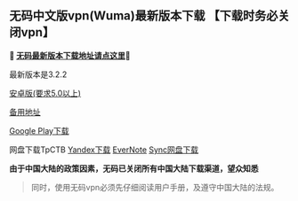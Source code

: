 ## 无码中文版vpn(Wuma)最新版本下载 【下载时务必关闭vpn】
**🔴 [无码最新版本下载地址请点这里](http://176.122.135.4/new/Wuma-git-3.2.2.apk)🔴**

最新版本是3.2.2

[安卓版(要求5.0以上)](http://176.122.135.4/new/Wuma-git-3.2.2.apk)

[备用地址](https://dl0tgz6ee3upo.cloudfront.net/production/app/builds/025/639/386/original/ef8abb739d45e60937ede2c04b715726/Wuma-git-3.2.2.apk) 

[Google Play下载](https://play.google.com/store/apps/details?id=com.muma.pn) 

网盘下载TpCTB
[Yandex下载](https://yadi.sk/d/JHzlnZg73UYv3t) 
[EverNote](https://www.evernote.com/shard/s633/sh/06636b97-aae4-40e5-aa4e-85fdc1d81772/c946f0d147d37c3d1b7701d335978ad6) 
[Sync网盘下载](https://ln.sync.com/dl/9c3f10be0/7ihrejim-xtwzcczk-udqw-cxxrnxji) 

**由于中国大陆的政策因素，无码已关闭所有中国大陆下载渠道，望众知悉**
> 同时，使用无码vpn必须先仔细阅读用户手册，及遵守中国大陆的法规。



